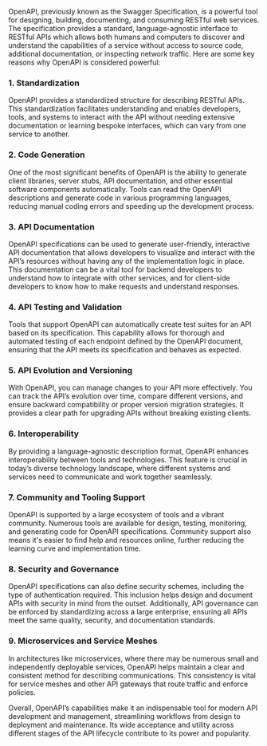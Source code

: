 OpenAPI, previously known as the Swagger Specification, is a powerful tool for designing, building, documenting, and consuming RESTful web services. The specification provides a standard, language-agnostic interface to RESTful APIs which allows both humans and computers to discover and understand the capabilities of a service without access to source code, additional documentation, or inspecting network traffic. Here are some key reasons why OpenAPI is considered powerful:

### 1. **Standardization**

OpenAPI provides a standardized structure for describing RESTful APIs. This standardization facilitates understanding and enables developers, tools, and systems to interact with the API without needing extensive documentation or learning bespoke interfaces, which can vary from one service to another.

### 2. **Code Generation**

One of the most significant benefits of OpenAPI is the ability to generate client libraries, server stubs, API documentation, and other essential software components automatically. Tools can read the OpenAPI descriptions and generate code in various programming languages, reducing manual coding errors and speeding up the development process.

### 3. **API Documentation**

OpenAPI specifications can be used to generate user-friendly, interactive API documentation that allows developers to visualize and interact with the API’s resources without having any of the implementation logic in place. This documentation can be a vital tool for backend developers to understand how to integrate with other services, and for client-side developers to know how to make requests and understand responses.

### 4. **API Testing and Validation**

Tools that support OpenAPI can automatically create test suites for an API based on its specification. This capability allows for thorough and automated testing of each endpoint defined by the OpenAPI document, ensuring that the API meets its specification and behaves as expected.

### 5. **API Evolution and Versioning**

With OpenAPI, you can manage changes to your API more effectively. You can track the API’s evolution over time, compare different versions, and ensure backward compatibility or proper version migration strategies. It provides a clear path for upgrading APIs without breaking existing clients.

### 6. **Interoperability**

By providing a language-agnostic description format, OpenAPI enhances interoperability between tools and technologies. This feature is crucial in today’s diverse technology landscape, where different systems and services need to communicate and work together seamlessly.

### 7. **Community and Tooling Support**

OpenAPI is supported by a large ecosystem of tools and a vibrant community. Numerous tools are available for design, testing, monitoring, and generating code for OpenAPI specifications. Community support also means it's easier to find help and resources online, further reducing the learning curve and implementation time.

### 8. **Security and Governance**

OpenAPI specifications can also define security schemes, including the type of authentication required. This inclusion helps design and document APIs with security in mind from the outset. Additionally, API governance can be enforced by standardizing across a large enterprise, ensuring all APIs meet the same quality, security, and documentation standards.

### 9. **Microservices and Service Meshes**

In architectures like microservices, where there may be numerous small and independently deployable services, OpenAPI helps maintain a clear and consistent method for describing communications. This consistency is vital for service meshes and other API gateways that route traffic and enforce policies.

Overall, OpenAPI’s capabilities make it an indispensable tool for modern API development and management, streamlining workflows from design to deployment and maintenance. Its wide acceptance and utility across different stages of the API lifecycle contribute to its power and popularity.